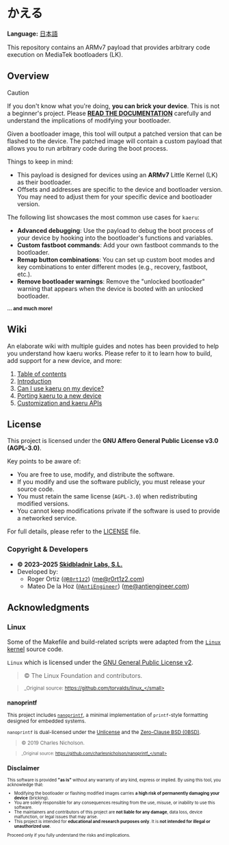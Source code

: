 # かえる
**Language:** [日本語](./README_ja-JP.md)

This repository contains an ARMv7 payload that provides arbitrary code execution on MediaTek bootloaders (LK).

## Overview
>[!CAUTION]
> If you don't know what you're doing, **you can brick your device**. This is not a beginner's project. Please **[READ THE DOCUMENTATION](https://github.com/R0rt1z2/kaeru/wiki)** carefully and understand the implications of modifying your bootloader.

Given a bootloader image, this tool will output a patched version that can be flashed to the device. The patched image will contain a custom payload that allows you to run arbitrary code during the boot process.

Things to keep in mind:
- This payload is designed for devices using an **ARMv7** Little Kernel (LK) as their bootloader.
- Offsets and addresses are specific to the device and bootloader version. You may need to adjust them for your specific device and bootloader version.

The following list showcases the most common use cases for `kaeru`:
- **Advanced debugging**: Use the payload to debug the boot process of your device by hooking into the bootloader's functions and variables.
- **Custom fastboot commands**: Add your own fastboot commands to the bootloader.
- **Remap button combinations**: You can set up custom boot modes and key combinations to enter different modes (e.g., recovery, fastboot, etc.).
- **Remove bootloader warnings**: Remove the "unlocked bootloader" warning that appears when the device is booted with an unlocked bootloader.

<small>__... and much more!__</small>

## Wiki

An elaborate wiki with multiple guides and notes has been provided to help you understand how kaeru works. Please refer to it to learn how to build, add support for a new device, and more:
1. [Table of contents](https://github.com/R0rt1z2/kaeru/wiki)
2. [Introduction](https://github.com/R0rt1z2/kaeru/wiki/Introduction)
3. [Can I use kaeru on my device?](https://github.com/R0rt1z2/kaeru/wiki/Can-I-use-kaeru-on-my-device%3F)
4. [Porting kaeru to a new device](https://github.com/R0rt1z2/kaeru/wiki/Porting-kaeru-to-a-new-device)
5. [Customization and kaeru APIs](https://github.com/R0rt1z2/kaeru/wiki/Customization-and-kaeru-APIs)

## License

This project is licensed under the **GNU Affero General Public License v3.0 (AGPL-3.0)**.

Key points to be aware of:

* You are free to use, modify, and distribute the software.
* If you modify and use the software publicly, you must release your source code.
* You must retain the same license (`AGPL-3.0`) when redistributing modified versions.
* You cannot keep modifications private if the software is used to provide a networked service.

For full details, please refer to the [LICENSE](https://github.com/R0rt1z2/kaeru/tree/master/LICENSE) file.

### Copyright & Developers

- **© 2023–2025 [Skidbladnir Labs, S.L.](https://skidbladnir.cat/)**
- Developed by:
    - Roger Ortiz ([`@R0rt1z2`](https://github.com/R0rt1z2)) ([me@r0rt1z2.com](mailto:me@r0rt1z2.com))
    - Mateo De la Hoz ([`@AntiEngineer`](https://github.com/AntiEngineer)) ([me@antiengineer.com](mailto:me@antiengineer.com))

## Acknowledgments

### Linux
Some of the Makefile and build-related scripts were adapted from the [`Linux` kernel](https://github.com/torvalds/linux) source code.

`Linux` which is licensed under the [GNU General Public License v2](https://www.gnu.org/licenses/old-licenses/gpl-2.0.en.html).

> © The Linux Foundation and contributors.  

> <small>_Original source: https://github.com/torvalds/linux_</small>

### nanoprintf
This project includes [`nanoprintf`](https://github.com/charlesnicholson/nanoprintf), a minimal implementation of `printf`-style formatting designed for embedded systems.

`nanoprintf` is dual-licensed under the [Unlicense](http://unlicense.org) and the [Zero-Clause BSD (0BSD)](https://opensource.org/licenses/0BSD). 

> © 2019 Charles Nicholson.

> <small>_Original source: https://github.com/charlesnicholson/nanoprintf_</small>

## Disclaimer

This software is provided **"as is"** without any warranty of any kind, express or implied. By using this tool, you acknowledge that:

* Modifying the bootloader or flashing modified images carries **a high risk of permanently damaging your device** (bricking).
* You are solely responsible for any consequences resulting from the use, misuse, or inability to use this software.
* The maintainers and contributors of this project are **not liable for any damage**, data loss, device malfunction, or legal issues that may arise.
* This project is intended for **educational and research purposes only**. It is **not intended for illegal or unauthorized use**.

Proceed only if you fully understand the risks and implications.

